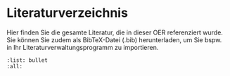 # Literaturverzeichnis

Hier finden Sie die gesamte Literatur, die in dieser OER referenziert wurde. Sie können Sie zudem als BibTeX-Datei (.bib) herunterladen, um Sie bspw. in Ihr Literaturverwaltungsprogramm zu importieren.

```{bibliography}
:list: bullet
:all:
```
